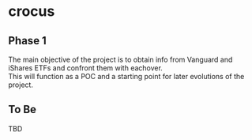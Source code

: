 # crocus

## Phase 1
The main objective of the project is to obtain info from Vanguard and iShares ETFs and confront them with eachover. \
This will function as a POC and a starting point for later evolutions of the project.

## To Be
TBD